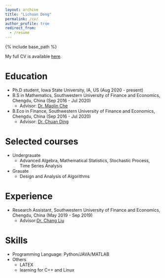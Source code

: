 ```yaml
---
layout: archive
title: "Lichuan Deng"
permalink: /cv/
author_profile: true
redirect_from:
  - /resume
---
```


{% include base_path %}

My full CV is available [here](CV.pdf).

Education
======
* Ph.D student, Iowa State University, IA, US (Aug 2020 - present)
* B.S in Mathematics, Southwestern University of Finance and Economics, Chengdu, China (Sep 2016 - Jul 2020)
  * Advisor: [Dr. Maolin Che](https://economicmath.swufe.edu.cn/info/1047/1082.htm)
* B.Eco in Finance, Southwestern University of Finance and Economics, Chengdu, China (Sep 2016 - Jul 2020)
  * Advisor: [Dr. Chuan Ding](https://economicmath.swufe.edu.cn/info/1045/1088.htm)

Selected courses
======
* Undergrauate
  * Advanced Algebra, Mathematical Statistics, Stochastic Process, Time Series Analysis
* Grauate
  * Design and Analysis of Algorithms

Experience
======
* Research Assistant, Southwestern University of Finance and Economics, Chengdu, China (May 2019 - Sep 2019)
  * Advisor:[Dr. Chang Liu](https://zqxy.swufe.edu.cn/info/1023/3257.htm)
  
Skills
======
* Programming Language: Python/JAVA/MATLAB
* Others
  * LATEX
  * learning for C++ and Linux
  
